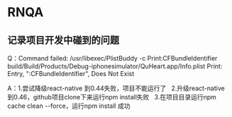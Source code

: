 # RNQA

## 记录项目开发中碰到的问题

Q：Command failed: /usr/libexec/PlistBuddy -c Print:CFBundleIdentifier build/Build/Products/Debug-iphonesimulator/QuHeart.app/Info.plist
Print: Entry, ":CFBundleIdentifier", Does Not Exist

A：1.尝试降级react-native 到0.44失败，项目不能运行了
   2.升级react-native 到0.46，github项目clone下来运行npm install失败
   3.在项目目录运行npm cache clean --force，运行npm install 成功
